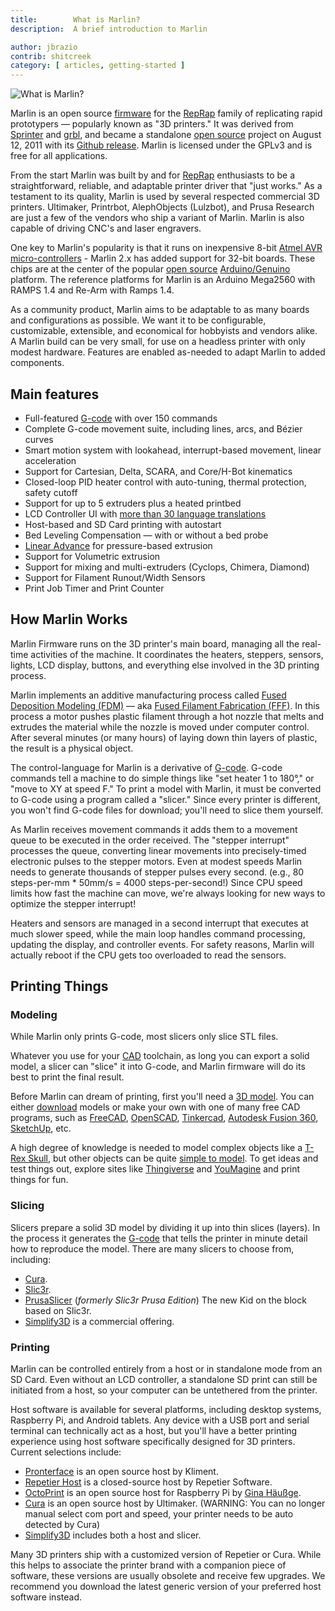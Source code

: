 ```yaml
---
title:        What is Marlin?
description:  A brief introduction to Marlin

author: jbrazio
contrib: shitcreek
category: [ articles, getting-started ]
---
```


<!-- ## What is Marlin -->

![What is Marlin?](/assets/images/basics/what_is_marlin.png)

Marlin is an open source [firmware](//en.wikipedia.org/wiki/Firmware) for the [RepRap](//en.wikipedia.org/wiki/RepRap_project) family of replicating rapid prototypers — popularly known as "3D printers." It was derived from [Sprinter](//reprap.org/wiki/List_of_Firmware#Sprinter) and [grbl](//reprap.org/wiki/Grbl#Grbl), and became a standalone [open source](//en.wikipedia.org/wiki/Open-source_software) project on August 12, 2011 with its [Github release](//github.com/MarlinFirmware/Marlin/commit/f850af5c1ca343ed65b94c4b9da5dd1ab4c4a53c). Marlin is licensed under the GPLv3 and is free for all applications.

From the start Marlin was built by and for [RepRap](//reprap.org/wiki/) enthusiasts to be a straightforward, reliable, and adaptable printer driver that "just works." As a testament to its quality, Marlin is used by several respected commercial 3D printers. Ultimaker, Printrbot, AlephObjects (Lulzbot), and Prusa Research are just a few of the vendors who ship a variant of Marlin. Marlin is also capable of driving CNC's and laser engravers.

One key to Marlin's popularity is that it runs on inexpensive 8-bit [Atmel AVR](//www.atmel.com/products/microcontrollers/avr/) [micro-controllers](//en.wikipedia.org/wiki/Microcontroller) - Marlin 2.x has added support for 32-bit boards. These chips are at the center of the popular [open source](//en.wikipedia.org/wiki/Open-source_hardware) [Arduino/Genuino](//arduino.cc) platform. The reference platforms for Marlin is an Arduino Mega2560 with RAMPS 1.4 and Re-Arm with Ramps 1.4.

As a community product, Marlin aims to be adaptable to as many boards and configurations as possible. We want it to be configurable, customizable, extensible, and economical for hobbyists and vendors alike. A Marlin build can be very small, for use on a headless printer with only modest hardware. Features are enabled as-needed to adapt Marlin to added components.

## Main features

 - Full-featured [G-code](/meta/gcode/) with over 150 commands
 - Complete G-code movement suite, including lines, arcs, and Bézier curves
 - Smart motion system with lookahead, interrupt-based movement, linear acceleration
 - Support for Cartesian, Delta, SCARA, and Core/H-Bot kinematics
 - Closed-loop PID heater control with auto-tuning, thermal protection, safety cutoff
 - Support for up to 5 extruders plus a heated printbed
 - LCD Controller UI with [more than 30 language translations](/docs/development/lcd_language.html)
 - Host-based and SD Card printing with autostart
 - Bed Leveling Compensation — with or without a bed probe
 - [Linear Advance](/docs/features/lin_advance.html) for pressure-based extrusion
 - Support for Volumetric extrusion
 - Support for mixing and multi-extruders (Cyclops, Chimera, Diamond)
 - Support for Filament Runout/Width Sensors
 - Print Job Timer and Print Counter

## How Marlin Works

Marlin Firmware runs on the 3D printer's main board, managing all the real-time activities of the machine. It coordinates the heaters, steppers, sensors, lights, LCD display, buttons, and everything else involved in the 3D printing process.

Marlin implements an additive manufacturing process called [Fused Deposition Modeling (FDM)](//en.wikipedia.org/wiki/Fused_deposition_modeling) — aka [Fused Filament Fabrication (FFF)](//en.wikipedia.org/wiki/Fused_filament_fabrication). In this process a motor pushes plastic filament through a hot nozzle that melts and extrudes the material while the nozzle is moved under computer control. After several minutes (or many hours) of laying down thin layers of plastic, the result is a physical object.

The control-language for Marlin is a derivative of [G-code](//en.wikipedia.org/wiki/G-code). G-code commands tell a machine to do simple things like "set heater 1 to 180°," or "move to XY at speed F." To print a model with Marlin, it must be converted to G-code using a program called a "slicer." Since every printer is different, you won't find G-code files for download; you'll need to slice them yourself.

As Marlin receives movement commands it adds them to a movement queue to be executed in the order received. The "stepper interrupt" processes the queue, converting linear movements into precisely-timed electronic pulses to the stepper motors. Even at modest speeds Marlin needs to generate thousands of stepper pulses every second. (e.g., 80 steps-per-mm * 50mm/s = 4000 steps-per-second!) Since CPU speed limits how fast the machine can move, we're always looking for new ways to optimize the stepper interrupt!

Heaters and sensors are managed in a second interrupt that executes at much slower speed, while the main loop handles command processing, updating the display, and controller events. For safety reasons, Marlin will actually reboot if the CPU gets too overloaded to read the sensors.

## Printing Things

### Modeling

While Marlin only prints G-code, most slicers only slice STL files.

Whatever you use for your [CAD](//en.wikipedia.org/wiki/Computer-aided_design) toolchain, as long you can export a solid model, a slicer can "slice" it into G-code, and Marlin firmware will do its best to print the final result.

Before Marlin can dream of printing, first you'll need a [3D model](//www.thingiverse.com/thing:7900). You can either [download](//www.thingiverse.com/thing:7900/zip) models or make your own with one of many free CAD programs, such as [FreeCAD](//www.freecadweb.org/), [OpenSCAD](//www.openscad.org/), [Tinkercad](//www.tinkercad.com/), [Autodesk Fusion 360](//www.autodesk.com/products/fusion-360/overview), [SketchUp](//www.sketchup.com/), etc.

A high degree of knowledge is needed to model complex objects like a [T-Rex Skull](//www.thingiverse.com/thing:308335), but other objects can be quite [simple to model](//www.thingiverse.com/thing:172175). To get ideas and test things out, explore sites like [Thingiverse](//www.thingiverse.com/explore/popular) and [YouMagine](//www.youmagine.com/) and print things for fun.

### Slicing

Slicers prepare a solid 3D model by dividing it up into thin slices (layers). In the process it generates the [G-code](//en.wikipedia.org/wiki/G-code) that tells the printer in minute detail how to reproduce the model. There are many slicers to choose from, including:

- [Cura](//ultimaker.com/en/products/cura-software).
- [Slic3r](//slic3r.org/).
- [PrusaSlicer](//www.prusa3d.com/prusaslicer/) (_formerly Slic3r Prusa Edition_) The new Kid on the block based on Slic3r.
- [Simplify3D](//www.simplify3d.com/) is a commercial offering.

### Printing

Marlin can be controlled entirely from a host or in standalone mode from an SD Card. Even without an LCD controller, a standalone SD print can still be initiated from a host, so your computer can be untethered from the printer.

Host software is available for several platforms, including desktop systems, Raspberry Pi, and Android tablets. Any device with a USB port and serial terminal can technically act as a host, but you'll have a better printing experience using host software specifically designed for 3D printers. Current selections include:

- [Pronterface](//www.pronterface.com/) is an open source host by Kliment.
- [Repetier Host](//www.repetier.com/) is a closed-source host by Repetier Software.
- [OctoPrint](//octoprint.org/) is an open source host for Raspberry Pi by [Gina Häußge](//www.patreon.com/foosel).
- [Cura](//ultimaker.com/en/products/cura-software) is an open source host by Ultimaker. (WARNING: You can no longer manual select com port and speed, your printer needs to be auto detected by Cura)
- [Simplify3D](//www.simplify3d.com/) includes both a host and slicer.

Many 3D printers ship with a customized version of Repetier or Cura. While this helps to associate the printer brand with a companion piece of software, these versions are usually obsolete and receive few upgrades. We recommend you download the latest generic version of your preferred host software instead.
